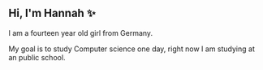 ## Hi, I'm Hannah ✨
I am a fourteen year old girl from Germany.

My goal is to study Computer science one day, right now I am studying at an public school.
